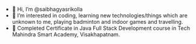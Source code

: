 - 👋 Hi, I’m @saibhagyasrikolla
- 👀 I’m interested in coding, learning new technologies/things which are unknown to me, playing badminton and indoor games and  travelling.
- 🌱 Completed Certificate in Java Full Stack Development course in Tech Mahindra Smart Academy, Visakhapatnam.

<!---
saibhagyasrikolla/saibhagyasrikolla is a ✨ special ✨ repository because its `README.md` (this file) appears on your GitHub profile.
You can click the Preview link to take a look at your changes.
--->
